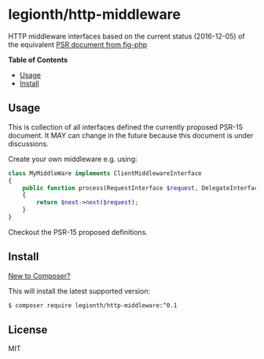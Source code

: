 # legionth/http-middleware

HTTP middleware interfaces based on the current status (2016-12-05) of the equivalent [PSR document from fig-php](https://github.com/php-fig/fig-standards/blob/master/proposed/http-middleware/middleware.md)

**Table of Contents**
* [Usage](#usage)
* [Install](#install)

## Usage

This is collection of all interfaces defined the currently proposed PSR-15 document.
It MAY can change in the future because this document is under discussions.

Create your own middleware e.g. using:

```php
class MyMiddleWare implements ClientMiddlewareInterface
{
    public function process(RequestInterface $request, DelegateInterface $next)
    {
        return $next->next($request);
    }
}
```

Checkout the PSR-15 proposed definitions.

## Install

[New to Composer?](https://getcomposer.org/doc/00-intro.md)

This will install the latest supported version:

```bash
$ composer require legionth/http-middleware:^0.1
```

## License

MIT
